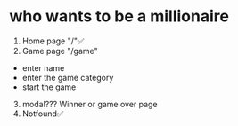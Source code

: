# who wants to be a millionaire

1. Home page "/"✅
2. Game page "/game"
  - enter name
  - enter the game category
  - start the game
3. modal??? Winner or game over page 
4. Notfound✅

